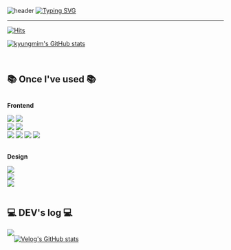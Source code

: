 ![header](https://capsule-render.vercel.app/api?type=waving&color=0:06cbaf,50:66d98c,100:3b76e3&height=150)
[![Typing SVG](https://readme-typing-svg.herokuapp.com?font=Fugaz+One&size=45&pause=1000&color=65D9B5FF&center=true&random=false&width=1000&height=80&lines=Welcome+to+Kyung_Min+GitHub%F0%9F%91%8B)](https://git.io/typing-svg)

---

[![Hits](https://hits.seeyoufarm.com/api/count/incr/badge.svg?url=https%3A%2F%2Fgithub.com%2Fkyungmim&count_bg=%2306CBAF&title_bg=%23555555&icon=&icon_color=%23E7E7E7&title=GitHub&edge_flat=false)](https://hits.seeyoufarm.com)


[![kyungmim's GitHub stats](https://github-readme-stats.vercel.app/api?username=kyungmim&theme=cobalt)](https://github.com/kyungmim/github-readme-stats)

<br>

## 📚 Once I've used 📚
<div style="display:flex; flex-direction:column; align-items:flex-start;">
    <p><strong>Frontend</strong></p>
    <div>
        <img src="https://img.shields.io/badge/javascript-F7DF1E?style=for-the-badge&logo=javascript&logoColor=black"> 
        <img src="https://img.shields.io/badge/typescript-3178C6?style=for-the-badge&logo=typescript&logoColor=black"> 
<br/>
        <img src="https://img.shields.io/badge/react-61DAFB?style=for-the-badge&logo=react&logoColor=black">
        <img src="https://img.shields.io/badge/nextjs-000000?style=for-the-badge&logo=nextdotjs&logoColor=white">
<br/>
        <img src="https://img.shields.io/badge/html5-E34F26?style=for-the-badge&logo=html5&logoColor=white">
        <img src="https://img.shields.io/badge/css-1572B6?style=for-the-badge&logo=css3&logoColor=white">
        <img src="https://img.shields.io/badge/tailwindcss-06B6D4?style=for-the-badge&logo=tailwindcss&logoColor=white">
        <img src="https://img.shields.io/badge/sass-CC6699?style=for-the-badge&logo=sass&logoColor=white">
    </div>
  <br>
    <p><strong>Design</strong></p>
  <img src="https://img.shields.io/badge/figma-F24E1E?style=for-the-badge&logo=figma&logoColor=white"/>
  <img src="https://img.shields.io/badge/photoshop-31A8FF?style=for-the-badge&logo=adobephotoshop&logoColor=black"/>
  <img src="https://img.shields.io/badge/illustrator-FF9A00?style=for-the-badge&logo=adobeillustrator&logoColor=black"/>
    <div>
</div>
<br>
</div>

## 💻 DEV's log 💻
<div style="display:flex; flex-direction:row;">
     <div style="text-align: left;"> <a href=https://velog.io/@kyungmim/posts> <img src="https://img.shields.io/badge/Velog-20C997?style=for-the-badge&logo=Velog&logoColor=white&link=https://velog.io/@kyungmim/posts"> </a></div>
  
 [![Velog's GitHub stats](https://velog-readme-stats.vercel.app/api?name=kyungmim)](https://github.com/kyungmim/velog-readme-stats)

</div>
    
